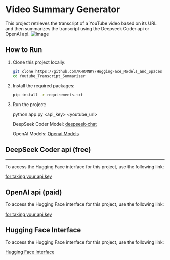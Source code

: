 # Video Summary Generator

This project retrieves the transcript of a YouTube video based on its URL and then summarizes the transcript using the Deepseek Coder api or OpenAI api.
![image](https://github.com/KHRMNKY/HuggingFace_Models_and_Spaces/assets/83987220/723e873f-dc72-4e6d-946c-59d832fc7df1)


## How to Run

1. Clone this project locally:

    ```bash
    git clone https://github.com/KHRMNKY/HuggingFace_Models_and_Spaces
    cd Youtube_Transcript_Summarizer
    ```

2. Install the required packages:

    ```bash
    pip install -r requirements.txt
    ```

    
3. Run the project:

    
    python app.py <api_key> <model> <youtube_url>
    
    DeepSeek Coder Model: [deepseek-chat](https://platform.deepseek.com/)

    OpenAI Models: [Openai Models](https://platform.openai.com/docs/models)


## DeepSeek Coder api (free)
-----------------------------------------

To access the Hugging Face interface for this project, use the following link:

[for taking your api key](https://platform.deepseek.com/api_keys)



## OpenAI api (paid)

To access the Hugging Face interface for this project, use the following link:

[for taking your api key](https://platform.openai.com/api-keys)



## Hugging Face Interface

To access the Hugging Face interface for this project, use the following link:

[Hugging Face Interface](https://huggingface.co/spaces/KAHRAMAN42/youtube_transcript)


